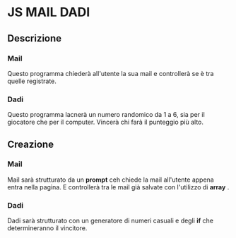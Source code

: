 # JS MAIL DADI


## Descrizione 

### Mail

Questo programma chiederà all'utente la sua mail e controllerà se è tra quelle registrate.

### Dadi 

Questo programma lacnerà un numero randomico da 1 a 6, sia per il giocatore che per il computer. Vincerà chi farà il punteggio più alto.




## Creazione 

### Mail

Mail sarà strutturato da un **prompt** ceh chiede la mail all'utente appena entra nella pagina. E controllerà tra le mail già salvate con l'utilizzo di **array** . 

### Dadi 

Dadi sarà strutturato con un generatore di numeri casuali e degli **if** che determineranno il vincitore.

